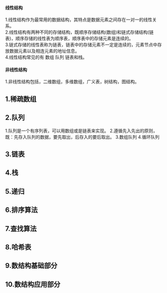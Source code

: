 #### 线性结构
  1.线性结构作为最常用的数据结构，其特点是数据元素之间存在一对一的线性关系。<br/>
  2.线性结构有两种不同的存储结构，既顺序存储结构(数组)和链式存储结构(链表)，顺序存储的线性表为顺序表，顺序表中的存储元素是连续的。<br/>
  3.链式存储的线性表称为链表，链表中的存储元素不一定是连续的，元素节点中存放数据元素以及相连元素的地址信息。<br/>
  4.线性结构常见的有 数组 队列 链表和栈。<br/>
#### 非线性结构
  1.非线性结构包括，二维数组，多维数组，广义表，树结构，图结构。<br/>
## 1.稀疏数组
## 2.队列
  1.队列是一个有序列表，可以用数组或是链表来实现。
  2.遵循先入先出的原则，既：先存入队列的数据，要先取出，后存入的要后取出。
  3.数组队列
  4.循环队列
## 3.链表
## 4.栈
## 5.递归
## 6.排序算法
## 7.查找算法
## 8.哈希表
## 9.数结构基础部分
## 10.数结构应用部分
